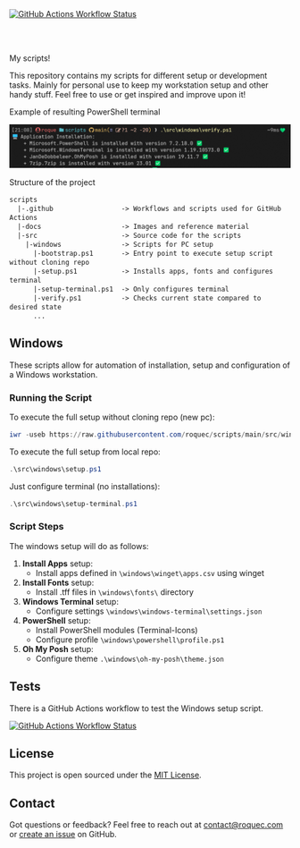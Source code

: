<a href="https://github.com/roquec/scripts/actions/workflows/win-setup-test.yml">
<img alt="GitHub Actions Workflow Status" src="https://img.shields.io/github/actions/workflow/status/roquec/scripts/win-setup-test.yml"></a>

<br/><br/>

My scripts!

This repository contains my scripts for different setup or development tasks. Mainly for personal use to keep my workstation setup and other handy stuff. Feel free to use or get inspired and improve upon it!

Example of resulting PowerShell terminal

![Screenshot of terminal](https://raw.githubusercontent.com/roquec/scripts/main/docs/terminal-screenshot.png)

Structure of the project
```
scripts
  |-.github                 -> Workflows and scripts used for GitHub Actions
  |-docs                    -> Images and reference material
  |-src                     -> Source code for the scripts
    |-windows               -> Scripts for PC setup
      |-bootstrap.ps1       -> Entry point to execute setup script without cloning repo
      |-setup.ps1           -> Installs apps, fonts and configures terminal
      |-setup-terminal.ps1  -> Only configures terminal
      |-verify.ps1          -> Checks current state compared to desired state
      ...
```

## Windows

These scripts allow for automation of installation, setup and configuration of a Windows workstation.

### Running the Script

To execute the full setup without cloning repo (new pc):

```ps1
iwr -useb https://raw.githubusercontent.com/roquec/scripts/main/src/windows/bootstrap.ps1 | iex
```

To execute the full setup from local repo:
```ps1
.\src\windows\setup.ps1
```

Just configure terminal (no installations):
```ps1
.\src\windows\setup-terminal.ps1
```


### Script Steps

The windows setup will do as follows:

1. **Install Apps** setup:
    * Install apps defined in `\windows\winget\apps.csv` using winget 
2. **Install Fonts** setup:
    * Install .tff files in `\windows\fonts\` directory
3. **Windows Terminal** setup:
    * Configure settings `\windows\windows-terminal\settings.json`
4. **PowerShell** setup: 
    * Install PowerShell modules (Terminal-Icons)
    * Configure profile  `\windows\powershell\profile.ps1`
5. **Oh My Posh** setup:
    * Configure theme `.\windows\oh-my-posh\theme.json`

## Tests

There is a GitHub Actions workflow to test the Windows setup script.

<a href="https://github.com/roquec/scripts/actions/workflows/win-setup-test.yml">
<img alt="GitHub Actions Workflow Status" src="https://img.shields.io/github/actions/workflow/status/roquec/scripts/win-setup-test.yml"></a>


## License
This project is open sourced under the [MIT License](https://github.com/roquec/scripts/blob/main/LICENSE).


## Contact
Got questions or feedback? Feel free to reach out at [contact@roquec.com](mailto:contact@roquec.com) or [create an issue](https://github.com/roquec/scripts/issues) on GitHub.
